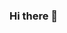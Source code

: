 ### Hi there 👋

<!--
**d-aniel-yi/d-aniel-yi** is a ✨ _special_ ✨ repository because its `README.md` (this file) appears on your GitHub profile.

Biology major turned football coach turned sales guy.

I took a programming class once in high school, looking to relearn the basics and improve my data science knowledge!
-->
